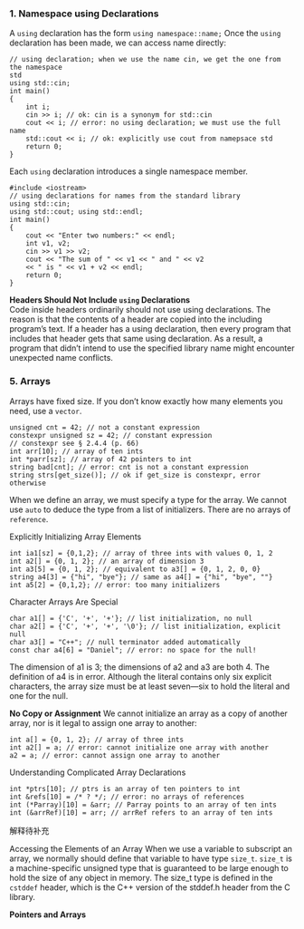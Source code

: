 ### 1. Namespace using Declarations
A `using` declaration has the form
`using namespace::name;`
Once the `using` declaration has been made, we can access name directly:
```
// using declaration; when we use the name cin, we get the one from the namespace
std
using std::cin;
int main()
{
    int i;
    cin >> i; // ok: cin is a synonym for std::cin
    cout << i; // error: no using declaration; we must use the full name
    std::cout << i; // ok: explicitly use cout from namepsace std
    return 0;
}
```
Each `using` declaration introduces a single namespace member.
```
#include <iostream>
// using declarations for names from the standard library
using std::cin;
using std::cout; using std::endl;
int main()
{
    cout << "Enter two numbers:" << endl;
    int v1, v2;
    cin >> v1 >> v2;
    cout << "The sum of " << v1 << " and " << v2
    << " is " << v1 + v2 << endl;
    return 0;
}
```
**Headers Should Not Include `using` Declarations**  
Code inside headers ordinarily should not use using declarations. The reason is that the contents of a header are copied into the including program’s text. If a header has a using declaration, then every program that includes that header gets that same using declaration. As a result, a program that didn’t intend to use the specified library name might encounter unexpected name conflicts.

### 5. Arrays
Arrays have fixed size. If you don’t know exactly how many elements you need, use a `vector`.
```
unsigned cnt = 42; // not a constant expression
constexpr unsigned sz = 42; // constant expression
// constexpr see § 2.4.4 (p. 66)
int arr[10]; // array of ten ints
int *parr[sz]; // array of 42 pointers to int
string bad[cnt]; // error: cnt is not a constant expression
string strs[get_size()]; // ok if get_size is constexpr, error otherwise
```
When we define an array, we must specify a type for the array. We cannot use `auto` to deduce the type from a list of initializers. There are no arrays of `reference`.

Explicitly Initializing Array Elements
```
int ia1[sz] = {0,1,2}; // array of three ints with values 0, 1, 2
int a2[] = {0, 1, 2}; // an array of dimension 3
int a3[5] = {0, 1, 2}; // equivalent to a3[] = {0, 1, 2, 0, 0}
string a4[3] = {"hi", "bye"}; // same as a4[] = {"hi", "bye", ""}
int a5[2] = {0,1,2}; // error: too many initializers
```

Character Arrays Are Special
```
char a1[] = {'C', '+', '+'}; // list initialization, no null
char a2[] = {'C', '+', '+', '\0'}; // list initialization, explicit null
char a3[] = "C++"; // null terminator added automatically
const char a4[6] = "Daniel"; // error: no space for the null!
```
The dimension of a1 is 3; the dimensions of a2 and a3 are both 4. The definition of a4 is in error. Although the literal contains only six explicit characters, the array size must be at least seven—six to hold the literal and one for the null.

**No Copy or Assignment**
We cannot initialize an array as a copy of another array, nor is it legal to assign one array to another:
```
int a[] = {0, 1, 2}; // array of three ints
int a2[] = a; // error: cannot initialize one array with another
a2 = a; // error: cannot assign one array to another
```

Understanding Complicated Array Declarations
```
int *ptrs[10]; // ptrs is an array of ten pointers to int
int &refs[10] = /* ? */; // error: no arrays of references
int (*Parray)[10] = &arr; // Parray points to an array of ten ints
int (&arrRef)[10] = arr; // arrRef refers to an array of ten ints
```
解释待补充

Accessing the Elements of an Array
When we use a variable to subscript an array, we normally should define that variable to have type `size_t`. `size_t` is a machine-specific unsigned type that is guaranteed to be large enough to hold the size of any object in memory. The size_t type is defined in the `cstddef` header, which is the C++ version of the stddef.h header from the C library.

**Pointers and Arrays**

